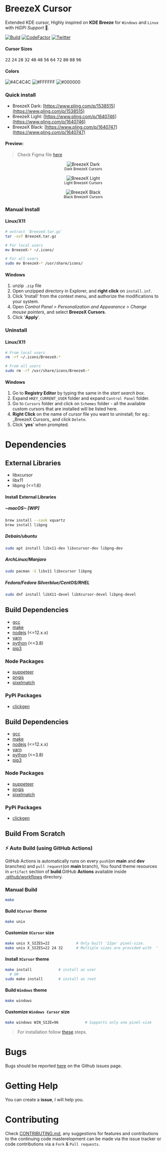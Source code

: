 # BreezeX Cursor

Extended KDE cursor, Highly inspired on **KDE Breeze** for `Windows` and `Linux` with _HiDPi Support_ 🎉.

[![Build](https://github.com/ful1e5/BreezeX_Cursor/actions/workflows/build.yml/badge.svg)](https://github.com/ful1e5/BreezeX_Cursor/actions)
[![CodeFactor](https://www.codefactor.io/repository/github/ful1e5/breezex_cursor/badge)](https://www.codefactor.io/repository/github/ful1e5/breezex_cursor)
[![Twitter](https://img.shields.io/badge/twitter-ful1e5-blue)](https://twitter.com/ful1e5)

#### Cursor Sizes

<kbd>22</kbd>
<kbd>24</kbd>
<kbd>28</kbd>
<kbd>32</kbd>
<kbd>40</kbd>
<kbd>48</kbd>
<kbd>56</kbd>
<kbd>64</kbd>
<kbd>72</kbd>
<kbd>80</kbd>
<kbd>88</kbd>
<kbd>96</kbd>

#### Colors

![#4C4C4C](https://imgur.com/oHJxr47.png)
![#FFFFFF](https://imgur.com/0Wexs1k.png)
![#000000](https://imgur.com/06jisfL.png)

### Quick install

- BreezeX Dark: [https://www.pling.com/p/1538515](https://www.pling.com/p/1538515)
- BreezeX Light: [https://www.pling.com/p/1640746](https://www.pling.com/p/1640746)
- BreezeX Black: [https://www.pling.com/p/1640747](https://www.pling.com/p/1640747)

#### Preview:

> Check Figma file [here](https://www.figma.com/file/Uo4LeHvFUPDgoqLjnFc1LB/BreezeX?node-id=0%3A1)

<p align="center">
  <img title="BreezeX Dark" src="https://imgur.com/zDGsq2h.png">
  </br>
  <sub>Dark BreezeX Cursors</sub>
</p>

<p align="center">
  <img title="BreezeX Light" src="https://imgur.com/tmKu1vC.png">
  </br>
  <sub>Light BreezeX Cursors</sub>
</p>

<p align="center">
  <img title="BreezeX Black" src="https://imgur.com/kzLufkT.png">
  </br>
  <sub>Black BreezeX Cursors</sub>
</p>

### Manual Install

#### Linux/X11

```bash
# extract `BreezeX.tar.gz`
tar -xvf BreezeX.tar.gz

# For local users
mv BreezeX-* ~/.icons/

# For all users
sudo mv BreezeX-* /usr/share/icons/
```

#### Windows

1. unzip `.zip` file
2. Open unzipped directory in Explorer, and **right click** on `install.inf`.
3. Click 'Install' from the context menu, and authorize the modifications to your system.
4. Open _Control Panel > Personalization and Appearance > Change mouse pointers_, and select **BreezeX Cursors**.
5. Click '**Apply**'.

### Uninstall

#### Linux/X11

```bash
# From local users
rm -rf ~/.icons/BreezeX-*

# From all users
sudo rm -rf /usr/share/icons/BreezeX-*
```

#### Windows

1. Go to **Registry Editor** by typing the same in the _start search box_.
2. Expand `HKEY_CURRENT_USER` folder and expand `Control Panel` folder.
3. Go to `Cursors` folder and click on `Schemes` folder - all the available custom cursors that are installed will be listed here.
4. **Right Click** on the name of cursor file you want to uninstall; for eg.: \_BreezeX Cursors\_ and click `Delete`.
5. Click '**yes**' when prompted.

# Dependencies

## External Libraries

- libxcursor
- libx11
- libpng (<=1.6)

#### Install External Libraries

##### ~macOS~ **[WIP]**

```bash
brew install --cask xquartz
brew install libpng
```

##### Debain/ubuntu

```bash
sudo apt install libx11-dev libxcursor-dev libpng-dev
```

##### ArchLinux/Manjaro

```bash
sudo pacman -S libx11 libxcursor libpng
```

##### Fedora/Fedora Silverblue/CentOS/RHEL

```bash
sudo dnf install libX11-devel libXcursor-devel libpng-devel
```

## Build Dependencies

- [gcc](https://gcc.gnu.org/install/)
- [make](https://www.gnu.org/software/make/)
- [nodejs](https://nodejs.org/en/) (<=12.x.x)
- [yarn](https://classic.yarnpkg.com/en/docs/install/)
- [python](https://www.python.org/downloads/) (<=3.8)
- [pip3](https://pip.pypa.io/en/stable/installing/)

### Node Packages

- [puppeteer](https://www.npmjs.com/package/puppeteer)
- [pngjs](https://www.npmjs.com/package/pngjs)
- [pixelmatch](https://www.npmjs.com/package/pixelmatch)

### PyPi Packages

- [clickgen](https://pypi.org/project/clickgen/s)

## Build Dependencies

- [gcc](https://gcc.gnu.org/install/)
- [make](https://www.gnu.org/software/make/)
- [nodejs](https://nodejs.org/en/) (<=12.x.x)
- [yarn](https://classic.yarnpkg.com/en/docs/install/)
- [python](https://www.python.org/downloads/) (<=3.8)
- [pip3](https://pip.pypa.io/en/stable/installing/)

### Node Packages

- [puppeteer](https://www.npmjs.com/package/puppeteer)
- [pngjs](https://www.npmjs.com/package/pngjs)
- [pixelmatch](https://www.npmjs.com/package/pixelmatch)

### PyPi Packages

- [clickgen](https://pypi.org/project/clickgen/s)

## Build From Scratch

### ⚡ Auto Build (using GitHub Actions)

GitHub Actions is automatically runs on every `push`(on **main** and **dev** branches) and `pull request`(on **main** branch), You found theme resources in `artifact` section of **build**.GitHub **Actions** available inside [.github/workflows](https://github.com/ful1e5/BreezeX_Cursor/tree/main/.github/workflows) directory.

### Manual Build

```bash
make
```

#### Build `XCursor` theme

```bash
make unix
```

#### Customize `XCursor` size

```bash
make unix X_SIZES=22            # Only built '22px' pixel-size.
make unix X_SIZES=22 24 32      # Multiple sizes are provided with  ' '(Space)
```

#### Install `XCursor` theme

```bash
make install            # install as user
  # OR
sudo make install       # install as root
```

#### Build `Windows` theme

```bash
make windows
```

#### Customize `Windows Cursor` size

```bash
make windows WIN_SIZE=96            # Supports only one pixel-size
```

> For installation follow [these](#windows) steps.

# Bugs

Bugs should be reported [here](https://github.com/ful1e5/BreezeX_Cursor/issues) on the Github issues page.

# Getting Help

You can create a **issue**, I will help you.

# Contributing

Check [CONTRIBUTING.md](CONTRIBUTING.md), any suggestions for features and contributions to the continuing code masterelopment can be made via the issue tracker or code contributions via a `Fork` & `Pull requests`.
